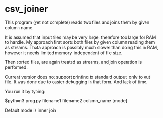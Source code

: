# csv_joiner

This program (yet not complete) reads two files and joins them by given column name.

It is assumed that input files may be very large, therefore too large for RAM to handle. My approach first sorts both files by given column reading them as streams. Thata approach is possibly much slower than doing this in RAM, however it needs limited memory, independent of file size.

Then sorted files, are again treated as streams, and join operation is performed.

Current version does not support printing to standard output, only to out file. It was done due to easier debugging in that form. And lack of time.

You run it by typing:

$python3 prog.py filename1 filename2 column_name [mode]

Default mode is inner join
